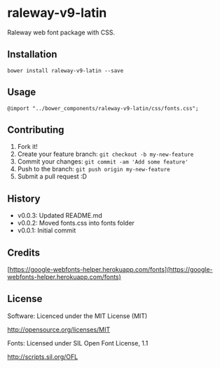 # raleway-v9-latin

Raleway web font package with CSS.

## Installation

```
bower install raleway-v9-latin --save
```

## Usage

```
@import "../bower_components/raleway-v9-latin/css/fonts.css";
```

## Contributing

1. Fork it!
2. Create your feature branch: `git checkout -b my-new-feature`
3. Commit your changes: `git commit -am 'Add some feature'`
4. Push to the branch: `git push origin my-new-feature`
5. Submit a pull request :D

## History

- v0.0.3: Updated README.md
- v0.0.2: Moved fonts.css into fonts folder
- v0.0.1: Initial commit

## Credits

[https://google-webfonts-helper.herokuapp.com/fonts](https://google-webfonts-helper.herokuapp.com/fonts)

## License

Software: Licenced under the MIT License (MIT)

  http://opensource.org/licenses/MIT

Fonts: Licensed under SIL Open Font License, 1.1

  http://scripts.sil.org/OFL